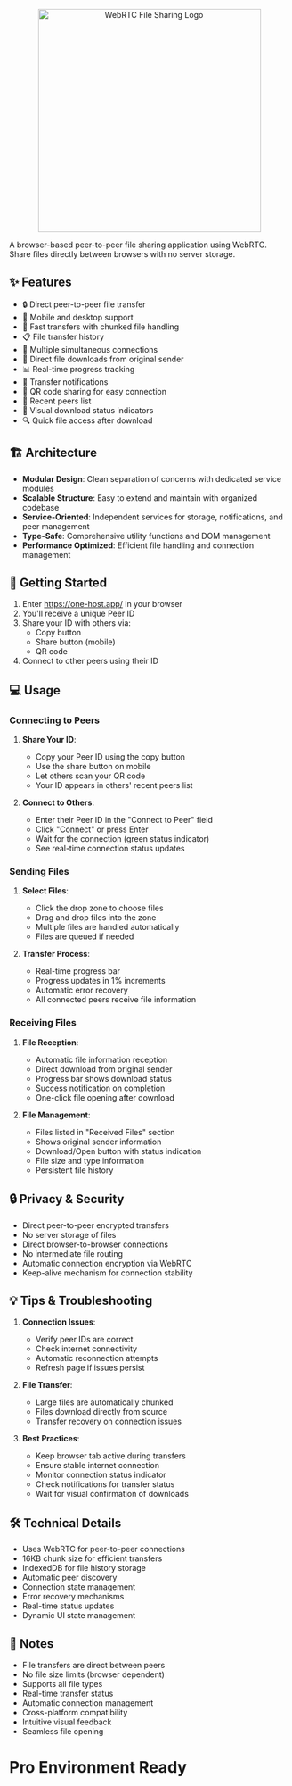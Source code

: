 <p align="center">
  <img src="assets/logo.svg" alt="WebRTC File Sharing Logo" width="400">
</p>

A browser-based peer-to-peer file sharing application using WebRTC. Share files directly between browsers with no server storage.

## ✨ Features

- 🔒 Direct peer-to-peer file transfer
- 📱 Mobile and desktop support
- 🚀 Fast transfers with chunked file handling
- 📋 File transfer history
- 🔄 Multiple simultaneous connections
- 🎯 Direct file downloads from original sender
- 📊 Real-time progress tracking
- 🔔 Transfer notifications
- 🔗 QR code sharing for easy connection
- 📝 Recent peers list
- 🎨 Visual download status indicators
- 🔍 Quick file access after download

## 🏗️ Architecture

- **Modular Design**: Clean separation of concerns with dedicated service modules
- **Scalable Structure**: Easy to extend and maintain with organized codebase
- **Service-Oriented**: Independent services for storage, notifications, and peer management
- **Type-Safe**: Comprehensive utility functions and DOM management
- **Performance Optimized**: Efficient file handling and connection management

## 🚀 Getting Started

1. Enter https://one-host.app/ in your browser 
2. You'll receive a unique Peer ID
3. Share your ID with others via:
   - Copy button
   - Share button (mobile)
   - QR code
4. Connect to other peers using their ID

## 💻 Usage

### Connecting to Peers

1. **Share Your ID**:
   - Copy your Peer ID using the copy button
   - Use the share button on mobile
   - Let others scan your QR code
   - Your ID appears in others' recent peers list

2. **Connect to Others**:
   - Enter their Peer ID in the "Connect to Peer" field
   - Click "Connect" or press Enter
   - Wait for the connection (green status indicator)
   - See real-time connection status updates

### Sending Files

1. **Select Files**:
   - Click the drop zone to choose files
   - Drag and drop files into the zone
   - Multiple files are handled automatically
   - Files are queued if needed

2. **Transfer Process**:
   - Real-time progress bar
   - Progress updates in 1% increments
   - Automatic error recovery
   - All connected peers receive file information

### Receiving Files

1. **File Reception**:
   - Automatic file information reception
   - Direct download from original sender
   - Progress bar shows download status
   - Success notification on completion
   - One-click file opening after download

2. **File Management**:
   - Files listed in "Received Files" section
   - Shows original sender information
   - Download/Open button with status indication
   - File size and type information
   - Persistent file history

## 🔒 Privacy & Security

- Direct peer-to-peer encrypted transfers
- No server storage of files
- Direct browser-to-browser connections
- No intermediate file routing
- Automatic connection encryption via WebRTC
- Keep-alive mechanism for connection stability

## 💡 Tips & Troubleshooting

1. **Connection Issues**:
   - Verify peer IDs are correct
   - Check internet connectivity
   - Automatic reconnection attempts
   - Refresh page if issues persist

2. **File Transfer**:
   - Large files are automatically chunked
   - Files download directly from source
   - Transfer recovery on connection issues

3. **Best Practices**:
   - Keep browser tab active during transfers
   - Ensure stable internet connection
   - Monitor connection status indicator
   - Check notifications for transfer status
   - Wait for visual confirmation of downloads

## 🛠️ Technical Details

- Uses WebRTC for peer-to-peer connections
- 16KB chunk size for efficient transfers
- IndexedDB for file history storage
- Automatic peer discovery
- Connection state management
- Error recovery mechanisms
- Real-time status updates
- Dynamic UI state management

## 📝 Notes

- File transfers are direct between peers
- No file size limits (browser dependent)
- Supports all file types
- Real-time transfer status
- Automatic connection management
- Cross-platform compatibility
- Intuitive visual feedback
- Seamless file opening
# Pro Environment Ready
